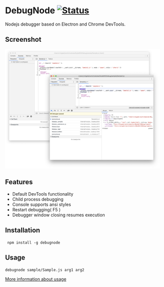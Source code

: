 # DebugNode [![Status](https://github.com/Wandalen/DebugNode/workflows/Test/badge.svg)](https://github.com/Wandalen/DebugNode/actions?query=workflow%3ATest)
Nodejs debugger based on Electron and Chrome DevTools.

## Screenshot
![image](doc/img.png)

## Features
* Default DevTools functionality
* Child process debugging
* Console supports ansi styles
* Restart debugging( F5 )
* Debugger window closing resumes execution

## Installation

``` npm install -g debugnode```

## Usage

``` debugnode sample/Sample.js arg1 arg2 ```

[More information about usage](./doc/tutorial/HowToUse.md)






























































































